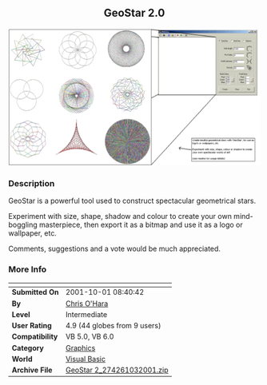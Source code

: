 ﻿<div align="center">

## GeoStar 2\.0

<img src="PIC2001103259566207.jpg">
</div>

### Description

GeoStar is a powerful tool used to construct spectacular geometrical stars.

Experiment with size, shape, shadow and colour to create your own mind-boggling masterpiece, then export it as a bitmap and use it as a logo or wallpaper, etc.

Comments, suggestions and a vote would be much appreciated.
 
### More Info
 


<span>             |<span>
---                |---
**Submitted On**   |2001-10-01 08:40:42
**By**             |[Chris O'Hara](https://github.com/Planet-Source-Code/PSCIndex/blob/master/ByAuthor/chris-o-hara.md)
**Level**          |Intermediate
**User Rating**    |4.9 (44 globes from 9 users)
**Compatibility**  |VB 5\.0, VB 6\.0
**Category**       |[Graphics](https://github.com/Planet-Source-Code/PSCIndex/blob/master/ByCategory/graphics__1-46.md)
**World**          |[Visual Basic](https://github.com/Planet-Source-Code/PSCIndex/blob/master/ByWorld/visual-basic.md)
**Archive File**   |[GeoStar 2\_274261032001\.zip](https://github.com/Planet-Source-Code/chris-o-hara-geostar-2-0__1-27748/archive/master.zip)








